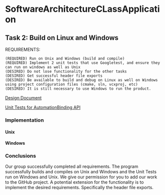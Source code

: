 # SoftwareArchitectureCLassApplication

## Task 2: Build on Linux and Windows

REQUIREMENTS:


    (REQUIRED) Run on Unix and Windows (build and compile)
    (REQUIRED) Implement 2 unit tests that use Googletest, and ensure they can run on windows as well as Unix
    (DESIRED) Do not lose functionality for the other tasks 
    (DESIRED) Get successful header file exports
    (DESIRED) Be available to build and debug on Linux as well on Windows using project configuration files (cmake, sln, vcxproj, etc)
    (DESIRED) It is still necessary to use Windows to run the product.



[Design Document](DesignDocument.md)

[Unit Tests for AutomationBinding API](AutomationAPI-Test)

### Implementation
#### Unix

#### Windows

### Conclusions
Our group successfully completed all requirements. The program successfully builds and compiles on Unix and Windows and the Unit Tests run on Windows and Unix. We give our permission for you to add our work to the GitHub project. A potential extension for the functionality is to implement the desired requirements. Specifically the header file exports.
